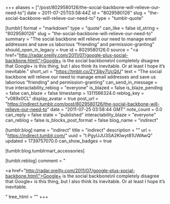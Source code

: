 +++
aliases = ["/post/8029580126/the-social-backbone-will-relieve-our-need-to"]
date = 2011-07-25T03:58:44Z
id = "8029580126"
slug = "the-social-backbone-will-relieve-our-need-to"
type = "tumblr-quote"

[tumblr]
format = "markdown"
type = "quote"
can_like = false
id_string = "8029580126"
slug = "the-social-backbone-will-relieve-our-need-to"
summary = "The social backbone will relieve our need to manage email addresses and save us laborious “friending” and permission-granting"
should_open_in_legacy = true
id = 8029580126.0
source = "<a href=\"http://radar.oreilly.com/2011/07/google-plus-social-backbone.html\">Google+ is the social backbone</a>\nI completely disagree that Google+ is this thing, but I also think its inevitable. Or at least I hope it&rsquo;s inevitable."
short_url = "https://tmblr.co/ZY3jby7UcQjU"
text = "The social backbone will relieve our need to manage email addresses and save us laborious &ldquo;friending&rdquo; and permission-granting"
can_send_in_message = true
interactability_reblog = "everyone"
is_blazed = false
is_blaze_pending = false
can_blaze = false
timestamp = 1311566324.0
reblog_key = "v089x0CL"
display_avatar = true
post_url = "https://indirect.tumblr.com/post/8029580126/the-social-backbone-will-relieve-our-need-to"
date = "2011-07-25 03:58:44 GMT"
note_count = 0.0
can_reply = false
state = "published"
interactability_blaze = "everyone"
can_reblog = false
is_blocks_post_format = false
blog_name = "indirect"

[tumblr.blog]
name = "indirect"
title = "indirect"
description = ""
url = "https://indirect.tumblr.com/"
uuid = "t:PgyUJU3SA2Klwyt81UWAwQ"
updated = 1739757070.0
can_show_badges = true

[tumblr.blog.tumblrmart_accessories]

[tumblr.reblog]
comment = "<p><a href=\"http://radar.oreilly.com/2011/07/google-plus-social-backbone.html\">Google+ is the social backbone</a>\nI completely disagree that Google+ is this thing, but I also think its inevitable. Or at least I hope it’s inevitable.</p>"
tree_html = ""
+++
